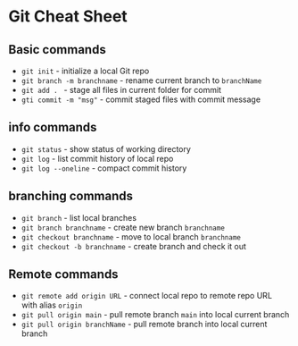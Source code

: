 # Git Cheat Sheet

## Basic commands
* `git init` - initialize a local Git repo
* `git branch -m branchname` - rename current branch to `branchName`
* `git add . ` -  stage all files in current folder for commit
* `gti commit -m "msg"` - commit staged files with commit message

## info commands
* `git status` - show status of working directory
* `git log` - list commit history of local repo
* `git log --oneline` -  compact commit history

## branching commands
* `git branch` - list local branches
* `git branch branchname` - create new branch `branchname`
* `git checkout branchname` - move to local branch `branchname`
* `git checkout -b branchname` -  create branch and check it out

## Remote commands
* `git remote add origin URL` - connect local repo to remote repo URL with alias `origin`
* `git pull origin main` - pull remote branch `main` into local current branch
* `git pull origin branchName` - pull remote branch into local current branch